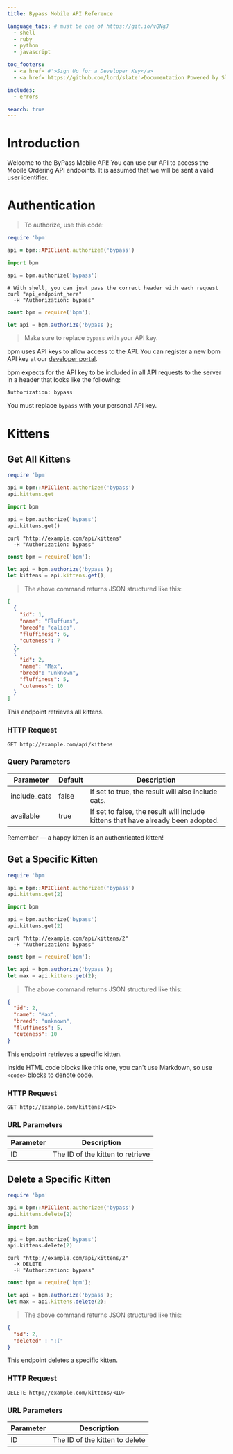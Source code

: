 ```yaml
---
title: Bypass Mobile API Reference

language_tabs: # must be one of https://git.io/vQNgJ
  - shell
  - ruby
  - python
  - javascript

toc_footers:
  - <a href='#'>Sign Up for a Developer Key</a>
  - <a href='https://github.com/lord/slate'>Documentation Powered by Slate</a>

includes:
  - errors

search: true
---
```


# Introduction

Welcome to the ByPass Mobile API! You can use our API to access the Mobile Ordering API endpoints. It is assumed that we will be sent a valid user identifier.

# Authentication

> To authorize, use this code:

```ruby
require 'bpm'

api = bpm::APIClient.authorize!('bypass')
```

```python
import bpm

api = bpm.authorize('bypass')
```

```shell
# With shell, you can just pass the correct header with each request
curl "api_endpoint_here"
  -H "Authorization: bypass"
```

```javascript
const bpm = require('bpm');

let api = bpm.authorize('bypass');
```

> Make sure to replace `bypass` with your API key.

bpm uses API keys to allow access to the API. You can register a new bpm API key at our [developer portal](http://example.com/developers).

bpm expects for the API key to be included in all API requests to the server in a header that looks like the following:

`Authorization: bypass`

<aside class="notice">
You must replace <code>bypass</code> with your personal API key.
</aside>

# Kittens

## Get All Kittens

```ruby
require 'bpm'

api = bpm::APIClient.authorize!('bypass')
api.kittens.get
```

```python
import bpm

api = bpm.authorize('bypass')
api.kittens.get()
```

```shell
curl "http://example.com/api/kittens"
  -H "Authorization: bypass"
```

```javascript
const bpm = require('bpm');

let api = bpm.authorize('bypass');
let kittens = api.kittens.get();
```

> The above command returns JSON structured like this:

```json
[
  {
    "id": 1,
    "name": "Fluffums",
    "breed": "calico",
    "fluffiness": 6,
    "cuteness": 7
  },
  {
    "id": 2,
    "name": "Max",
    "breed": "unknown",
    "fluffiness": 5,
    "cuteness": 10
  }
]
```

This endpoint retrieves all kittens.

### HTTP Request

`GET http://example.com/api/kittens`

### Query Parameters

Parameter | Default | Description
--------- | ------- | -----------
include_cats | false | If set to true, the result will also include cats.
available | true | If set to false, the result will include kittens that have already been adopted.

<aside class="success">
Remember — a happy kitten is an authenticated kitten!
</aside>

## Get a Specific Kitten

```ruby
require 'bpm'

api = bpm::APIClient.authorize!('bypass')
api.kittens.get(2)
```

```python
import bpm

api = bpm.authorize('bypass')
api.kittens.get(2)
```

```shell
curl "http://example.com/api/kittens/2"
  -H "Authorization: bypass"
```

```javascript
const bpm = require('bpm');

let api = bpm.authorize('bypass');
let max = api.kittens.get(2);
```

> The above command returns JSON structured like this:

```json
{
  "id": 2,
  "name": "Max",
  "breed": "unknown",
  "fluffiness": 5,
  "cuteness": 10
}
```

This endpoint retrieves a specific kitten.

<aside class="warning">Inside HTML code blocks like this one, you can't use Markdown, so use <code>&lt;code&gt;</code> blocks to denote code.</aside>

### HTTP Request

`GET http://example.com/kittens/<ID>`

### URL Parameters

Parameter | Description
--------- | -----------
ID | The ID of the kitten to retrieve

## Delete a Specific Kitten

```ruby
require 'bpm'

api = bpm::APIClient.authorize!('bypass')
api.kittens.delete(2)
```

```python
import bpm

api = bpm.authorize('bypass')
api.kittens.delete(2)
```

```shell
curl "http://example.com/api/kittens/2"
  -X DELETE
  -H "Authorization: bypass"
```

```javascript
const bpm = require('bpm');

let api = bpm.authorize('bypass');
let max = api.kittens.delete(2);
```

> The above command returns JSON structured like this:

```json
{
  "id": 2,
  "deleted" : ":("
}
```

This endpoint deletes a specific kitten.

### HTTP Request

`DELETE http://example.com/kittens/<ID>`

### URL Parameters

Parameter | Description
--------- | -----------
ID | The ID of the kitten to delete

